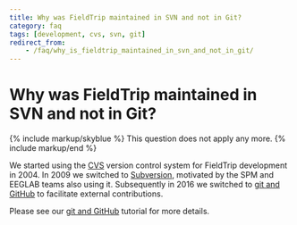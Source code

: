 ```yaml
---
title: Why was FieldTrip maintained in SVN and not in Git?
category: faq
tags: [development, cvs, svn, git]
redirect_from:
    - /faq/why_is_fieldtrip_maintained_in_svn_and_not_in_git/
---
```


# Why was FieldTrip maintained in SVN and not in Git?

{% include markup/skyblue %}
This question does not apply any more.
{% include markup/end %}

We started using the [CVS](/development/cvs) version control system for FieldTrip development in 2004. In 2009 we switched to [Subversion](/development/svn), motivated by the SPM and EEGLAB teams also using it. Subsequently in 2016 we switched to [git and GitHub](/development/git) to facilitate external contributions.

Please see our [git and GitHub](/development/git) tutorial for more details.
